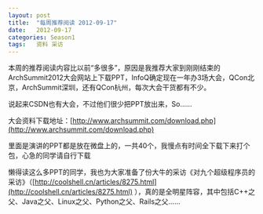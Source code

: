 ```yaml
---
layout: post
title:  "每周推荐阅读 2012-09-17"
date:   2012-09-17
categories: Season1
tags:   资料 采访
---
```


本周的推荐阅读内容比以前“多很多”，原因是我推荐大家到刚刚结束的ArchSummit2012大会网站上下载PPT，InfoQ确定现在一年办3场大会，QCon北京，ArchSummit深圳，还有QCon杭州，每次大会干货都有不少。

说起来CSDN也有大会，不过他们很少把PPT放出来，So……

大会资料下载地址：[http://www.archsummit.com/download.php](http://www.archsummit.com/download.php)

里面是演讲的PPT都是放在微盘上的，一共40个，我慢点有时间全下载下来打个包，心急的同学请自行下载

懒得读这么多PPT的同学，我也为大家准备了份大牛的采访《对九个超级程序员的采访》（[http://coolshell.cn/articles/8275.html](http://coolshell.cn/articles/8275.html) ），真的是全明星阵容，其中包括C++之父、Java之父、Linux之父、Python之父、Rails之父……